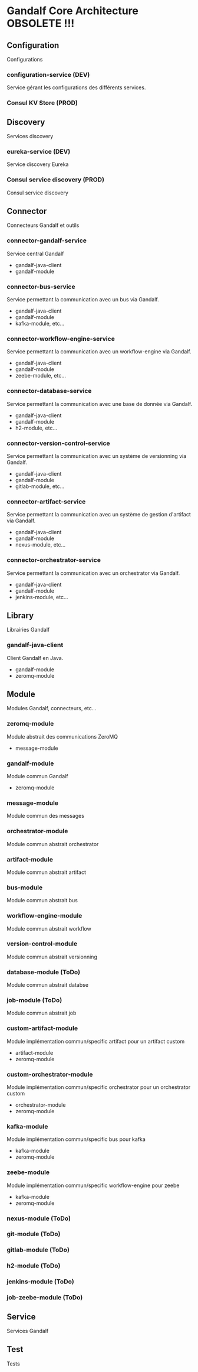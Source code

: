 # Gandalf Core Architecture OBSOLETE !!!

## Configuration
Configurations
### configuration-service (DEV)
Service gérant les configurations des différents services.
### Consul KV Store (PROD)

## Discovery
Services discovery
### eureka-service (DEV)
Service discovery Eureka
### Consul service discovery (PROD)
Consul service discovery


## Connector
Connecteurs Gandalf et outils
### connector-gandalf-service
Service central Gandalf
- gandalf-java-client
- gandalf-module
### connector-bus-service
Service permettant la communication avec un bus via Gandalf.
- gandalf-java-client
- gandalf-module
- kafka-module, etc... 
### connector-workflow-engine-service
Service permettant la communication avec un workflow-engine via Gandalf.
- gandalf-java-client
- gandalf-module
- zeebe-module, etc... 
### connector-database-service
Service permettant la communication avec une base de donnée via Gandalf.
- gandalf-java-client
- gandalf-module
- h2-module, etc... 
### connector-version-control-service
Service permettant la communication avec un système de versionning via Gandalf.
- gandalf-java-client
- gandalf-module
- gitlab-module, etc... 
### connector-artifact-service
Service permettant la communication avec un système de gestion d'artifact via Gandalf.
- gandalf-java-client
- gandalf-module
- nexus-module, etc... 
### connector-orchestrator-service
Service permettant la communication avec un orchestrator via Gandalf.
- gandalf-java-client
- gandalf-module
- jenkins-module, etc... 

## Library
Librairies Gandalf
### gandalf-java-client
Client Gandalf en Java.
- gandalf-module
- zeromq-module


## Module
Modules Gandalf, connecteurs, etc...
### zeromq-module
Module abstrait des communications ZeroMQ
- message-module
### gandalf-module
Module commun Gandalf
- zeromq-module
### message-module
Module commun des messages

### orchestrator-module
Module commun abstrait orchestrator
### artifact-module
Module commun abstrait artifact
### bus-module
Module commun abstrait bus
### workflow-engine-module
Module commun abstrait workflow
### version-control-module
Module commun abstrait versionning
### database-module (ToDo)
Module commun abstrait databse
### job-module (ToDo)
Module commun abstrait job

### custom-artifact-module
Module implémentation commun/specific artifact pour un artifact custom
- artifact-module
- zeromq-module
### custom-orchestrator-module
Module implémentation commun/specific orchestrator pour un orchestrator custom
- orchestrator-module
- zeromq-module
### kafka-module
Module implémentation commun/specific bus pour kafka
- kafka-module
- zeromq-module
### zeebe-module
Module implémentation commun/specific workflow-engine pour zeebe
- kafka-module
- zeromq-module
### nexus-module (ToDo)
### git-module (ToDo)
### gitlab-module (ToDo)
### h2-module (ToDo)
### jenkins-module (ToDo)
### job-zeebe-module (ToDo)

## Service
Services Gandalf


## Test
Tests

